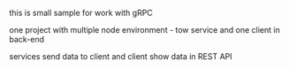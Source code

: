 this is small sample for work with gRPC

one project with multiple node environment - tow service and one client in back-end

services send data to client and client show data in REST API